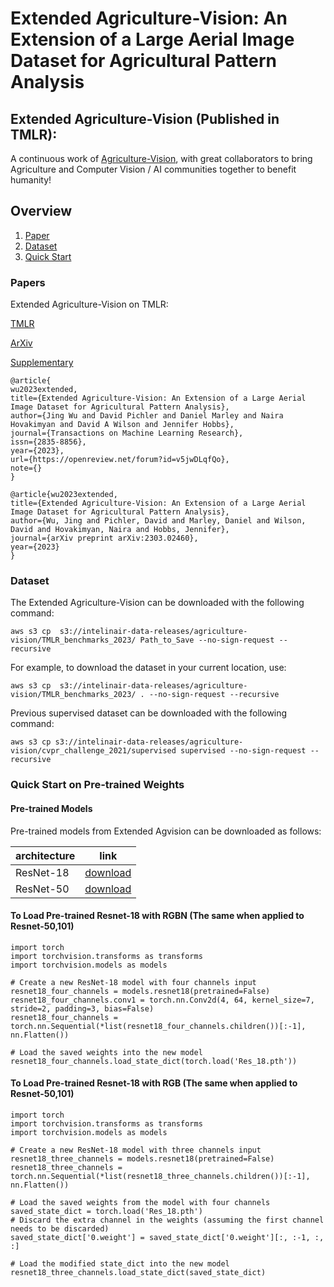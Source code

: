 # Extended Agriculture-Vision: An Extension of a Large Aerial Image Dataset for Agricultural Pattern Analysis

## Extended Agriculture-Vision (Published in TMLR):

A continuous work of [Agriculture-Vision](https://github.com/SHI-Labs/Agriculture-Vision), with great collaborators to bring Agriculture and Computer Vision / AI communities together to benefit humanity!


## Overview
 1. [Paper](#Paper)
 2. [Dataset](#Dataset)
 3. [Quick Start](#qick)


<!--  3. [Pre-training](#Pre-training)
 4. [Train_Segmentation](#Train_Segmentation)
 5. [Code_Structure](#Structure)
 6. [ToDo](#ToDo) -->
 
 
 ### Papers  <a name="Paper"></a>
 
Extended Agriculture-Vision on TMLR:
 
[TMLR](https://openreview.net/pdf?id=v5jwDLqfQo)

[ArXiv](https://arxiv.org/abs/2303.02460)

[Supplementary](https://openreview.net/attachment?id=v5jwDLqfQo&name=supplementary_material)
 
 ```
@article{
wu2023extended,
title={Extended Agriculture-Vision: An Extension of a Large Aerial Image Dataset for Agricultural Pattern Analysis},
author={Jing Wu and David Pichler and Daniel Marley and Naira Hovakimyan and David A Wilson and Jennifer Hobbs},
journal={Transactions on Machine Learning Research},
issn={2835-8856},
year={2023},
url={https://openreview.net/forum?id=v5jwDLqfQo},
note={}
}

@article{wu2023extended,
 title={Extended Agriculture-Vision: An Extension of a Large Aerial Image Dataset for Agricultural Pattern Analysis},
 author={Wu, Jing and Pichler, David and Marley, Daniel and Wilson, David and Hovakimyan, Naira and Hobbs, Jennifer},
 journal={arXiv preprint arXiv:2303.02460},
 year={2023}
}
 ```
 
 
 
 
 
 ### Dataset  <a name="Dataset"></a>
 
 The Extended Agriculture-Vision can be downloaded with the following command:
 ```
 aws s3 cp  s3://intelinair-data-releases/agriculture-vision/TMLR_benchmarks_2023/ Path_to_Save --no-sign-request --recursive
 ```
 
 For example, to download the dataset in your current location, use:
  ```
 aws s3 cp  s3://intelinair-data-releases/agriculture-vision/TMLR_benchmarks_2023/ . --no-sign-request --recursive
 ```
 
  Previous supervised dataset can be downloaded with the following command:
 ```
 aws s3 cp s3://intelinair-data-releases/agriculture-vision/cvpr_challenge_2021/supervised supervised --no-sign-request --recursive
 ```
 
 
### Quick Start on Pre-trained Weights  <a name="quick"></a>
#### Pre-trained Models

Pre-trained models from Extended Agvision can be downloaded as follows:

| architecture | link | 
| ------------ | ---- | 
| ResNet-18    | [download](https://zenodo.org/record/8170135/files/Res_18.pth?download=1) | 
| ResNet-50    | [download](https://zenodo.org/record/8170160/files/Res_50.pth?download=1)   | 



#### To Load Pre-trained Resnet-18 with RGBN (The same when applied to Resnet-50,101)
```
import torch
import torchvision.transforms as transforms
import torchvision.models as models

# Create a new ResNet-18 model with four channels input
resnet18_four_channels = models.resnet18(pretrained=False)
resnet18_four_channels.conv1 = torch.nn.Conv2d(4, 64, kernel_size=7, stride=2, padding=3, bias=False)
resnet18_four_channels = torch.nn.Sequential(*list(resnet18_four_channels.children())[:-1], nn.Flatten())

# Load the saved weights into the new model
resnet18_four_channels.load_state_dict(torch.load('Res_18.pth'))
```

#### To Load Pre-trained Resnet-18 with RGB (The same when applied to Resnet-50,101)
```
import torch
import torchvision.transforms as transforms
import torchvision.models as models

# Create a new ResNet-18 model with three channels input
resnet18_three_channels = models.resnet18(pretrained=False)
resnet18_three_channels = torch.nn.Sequential(*list(resnet18_three_channels.children())[:-1], nn.Flatten())

# Load the saved weights from the model with four channels
saved_state_dict = torch.load('Res_18.pth')
# Discard the extra channel in the weights (assuming the first channel needs to be discarded)
saved_state_dict['0.weight'] = saved_state_dict['0.weight'][:, :-1, :, :]

# Load the modified state_dict into the new model
resnet18_three_channels.load_state_dict(saved_state_dict)
```
